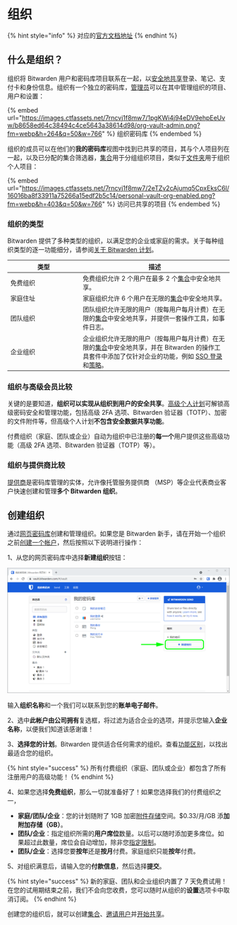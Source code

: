 # 组织

{% hint style="info" %}
对应的[官方文档地址](https://bitwarden.com/help/article/about-organizations/)
{% endhint %}

## 什么是组织？ <a href="#what-are-organizations" id="what-are-organizations"></a>

组织将 Bitwarden 用户和密码库项目联系在一起，以[安全地共享](sharing.md)登录、笔记、支付卡和身份信息。组织有一个独立的密码库，[管理员](../admin-console/user-management/member-roles-and-permissions.md)可以在其中管理组织的项目、用户和设置：

{% embed url="https://images.ctfassets.net/7rncvj1f8mw7/1pgKWi4j94eDV9ehpEeUvw/b8658ed64c38494c4ce5643a38614d98/org-vault-admin.png?fm=webp&h=264&q=50&w=766" %}
组织密码库
{% endembed %}

组织的成员可以在他们的**我的密码库**视图中找到已共享的项目，其与个人项目列在一起，以及已分配的集合筛选器，[集合](collections.md)用于分组组织项目，类似于[文件夹](../your-vault/folders.md)用于组织个人项目：

{% embed url="https://images.ctfassets.net/7rncvj1f8mw7/2eTZv2cAjumq5CpxEksC6l/16016ba8f33911a75266a15edf2b5c14/personal-vault-org-enabled.png?fm=webp&h=403&q=50&w=766" %}
访问已共享的项目
{% endembed %}

### 组织的类型 <a href="#types-of-organizations" id="types-of-organizations"></a>

Bitwarden 提供了多种类型的组织，以满足您的企业或家庭的需求。关于每种组织类型的逐一功能细分，请参阅[关于 Bitwarden 计划](../plans-and-pricing/password-manager/about-bitwarden-plans.md)。

<table><thead><tr><th width="150">类型</th><th>描述</th></tr></thead><tbody><tr><td>免费组织</td><td>免费组织允许 2 个用户在最多 2 个<a href="collections.md">集合</a>中安全地共享。</td></tr><tr><td>家庭住址</td><td>家庭组织允许 6 个用户在无限的<a href="collections.md">集合</a>中安全地共享。</td></tr><tr><td>团队组织</td><td>团队组织允许无限的用户（按每用户每月计费）在无限的<a href="collections.md">集合</a>中安全地共享，并提供一套操作工具，如事件日志。</td></tr><tr><td>企业组织</td><td>企业组织允许无限的用户（按每用户每月计费）在无限的<a href="collections.md">集合</a>中安全地共享，并在 Bitwarden 的操作工具套件中添加了仅针对企业的功能，例如 <a href="../login-with-sso/about-login-with-sso.md">SSO 登录</a>和<a href="enterprise-policies.md">策略</a>。</td></tr></tbody></table>

### 组织与高级会员比较 <a href="#comparing-organizations-with-premium" id="comparing-organizations-with-premium"></a>

关键的是要知道，**组织可以实现从组织到用户的安全共享**。[高级个人计划](../plans-and-pricing/password-manager/about-bitwarden-plans.md#premium-individual)可解锁高级密码安全和管理功能，包括高级 2FA 选项、Bitwarden 验证器（TOTP）、加密的文件附件等，但高级个人计划**不包含安全数据共享功能**。

付费组织（家庭、团队或企业）自动为组织中已注册的**每一个**用户提供这些高级功能（高级 2FA 选项、Bitwarden 验证器（TOTP）等）。

### 组织与提供商比较 <a href="#comparing-organizations-with-providers" id="comparing-organizations-with-providers"></a>

[提供商](../provider-portal/provider-portal-overview.md)是密码库管理的实体，允许像托管服务提供商 （MSP）等企业代表商业客户快速创建和管理**多个 Bitwarden 组织**。

## 创建组织 <a href="#create-an-organization" id="create-an-organization"></a>

通过[网页密码库](../getting-started/getting-started-webvault.md)创建和管理组织。如果您是 Bitwarden 新手，请在开始一个组织之前[创建一个帐户](https://vault.bitwarden.com/#/register)，然后按照以下说明进行操作：

1、从您的网页密码库中选择**新建组织**按钮：

![选择新建组织](../.gitbook/assets/new-org-button-overlay.png)

输入**组织名称**和一个我们可以联系到您的**账单电子邮件**。

2、选中**此帐户由公司拥有**复选框，将过滤为适合企业的选项，并提示您输入**企业名称**，以便我们知道该感谢谁！

3、**选择您的计划**。Bitwarden 提供适合任何需求的组织。查看[功能区别](../plans-and-pricing/password-manager/about-bitwarden-plans.md#ji-hua-bi-jiao)，以找出最适合您的组织。

{% hint style="success" %}
所有付费组织（家庭、团队或企业）都包含了所有注册用户的高级功能！
{% endhint %}

4、如果您选择**免费组织**，那么一切就准备好了！如果您选择我们的付费组织之一，

* **家庭/团队/企业**：您的计划随附了 1GB 加密[附件存储](../your-vault/file-attachments.md)空间。$0.33/月/GB 添**加附加存储（GB）**。
* **团队/企业**：指定组织所需的**用户席位**数量。以后可以随时添加更多席位。如果超过此数量，席位会自动增加，除非您[指定限制](user-management.md#set-a-seat-limit)。
* **团队/企业**：选择您要**按年**还是**按月**付费。家庭组织只能**按年**付费。

5、对组织满意后，请输入您的**付款信息**，然后选择**提交**。

{% hint style="success" %}
新的家庭、团队和企业组织内置了 7 天免费试用！在您的试用期结束之前，我们不会向您收费，您可以随时从组织的**设置**选项卡中取消订阅。
{% endhint %}

创建您的组织后，就可以创建[集合](collections.md)、[邀请用户](user-management.md)并[开始共享](sharing.md)。

